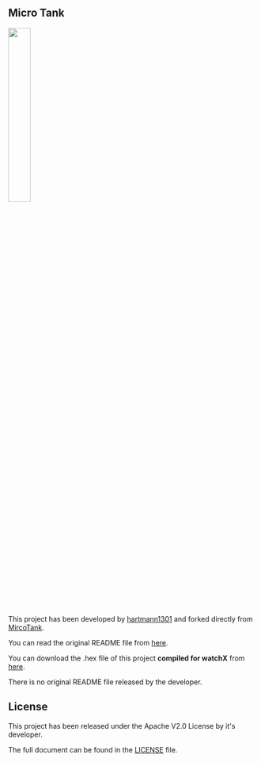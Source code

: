 ## **Micro Tank**

<img src="MicroTankExample2.gif" width="30%"><br/>

This project has been developed by [hartmann1301][1] and forked directly from [ MircoTank][2].

You can read the original README file from [here][3].

You can download the .hex file of this project **compiled for watchX** from [here][4].

There is no original README file released by the developer.

## **License**

This project has been released under the Apache V2.0 License by it's developer.

The full document can be found in the [LICENSE][5] file.

[1]: https://github.com/hartmann1301
[2]: https://github.com/hartmann1301/MircoTank
[3]: https://github.com/argeX-official/Game-MircoTank/blob/master/OLD_README.md
[4]: https://github.com/argeX-official/Game-MircoTank/releases
[5]: https://github.com/argeX-official/Game-MircoTank/blob/master/LICENSE
